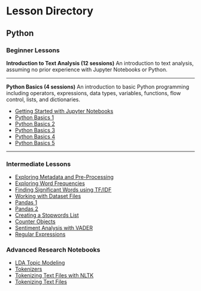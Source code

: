 # Lesson Directory

## Python

### Beginner Lessons
**Introduction to Text Analysis (12 sessions)** An introduction to text analysis, assuming no prior experience with Jupyter Notebooks or Python. 
___
**Python Basics (4 sessions)** An introduction to basic Python programming including operators, expressions, data types, variables, functions, flow control, lists, and dictionaries.
* [Getting Started with Jupyter Notebooks](../getting-started-with-jupyter.ipynb)
* [Python Basics 1](../python-basics-1.ipynb)
* [Python Basics 2](../python-basics-2.ipynb)
* [Python Basics 3](../python-basics-3.ipynb)
* [Python Basics 4](../python-basics-4.ipynb)
* [Python Basics 5](../python-basics-5.ipynb)
___

### Intermediate Lessons
* [Exploring Metadata and Pre-Processing](../exploring-metadata.ipynb)
* [Exploring Word Frequencies](../exploring-word-frequencies.ipynb)
* [Finding Significant Words using TF/IDF](../finding-significant-terms.ipynb)
* [Working with Dataset Files](../working-with-dataset-files.ipynb)
* [Pandas 1](../pandas-1.ipynb)
* [Pandas 2](../pandas-2.ipynb)
* [Creating a Stopwords List](../creating-stopwords-list.ipynb)
* [Counter Objects](../counter-objects.ipynb)
* [Sentiment Analysis with VADER](../sentiment-analysis-with-vader.ipynb)
* [Regular Expressions](../regular-expressions.ipynb)

### Advanced Research Notebooks
* [LDA Topic Modeling](../topic-modeling.ipynb)
* [Tokenizers](../tokenizers.ipynb)
* [Tokenizing Text Files with NLTK](../tokenize-text-files-with-nltk.ipynb)
* [Tokenizing Text Files](../tokenizing-text-files.ipynb)

```python

```
